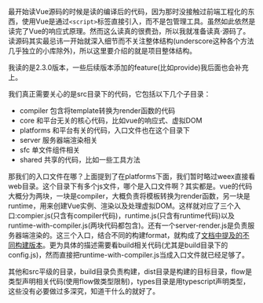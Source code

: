 最开始读Vue源码的时候是读的编译后的代码，因为那时没接触过前端工程化的东西，使用Vue是通过```<script>```标签直接引入，而不是包管理工具。虽然如此依然是读完了Vue的响应式原理。然而这么读真的很费劲，所以我就准备读真·源码了。读源码其实最忌讳一开始就深入细节而不关注整体结构(underscore这种各个方法几乎独立的小库除外)，所以这里要介绍的就是项目整体结构。

我读的是2.3.0版本，一些后续版本添加的feature(比如provide)我后面也会补充上。

我们真正需要关心的是src目录下的代码，它包括以下几个子目录：

* compiler 包含将template转换为render函数的代码
* core 和平台无关的核心代码，比如vue的响应式、虚拟DOM
* platforms 和平台有关的代码，入口文件也在这个目录下
* server 服务器端渲染相关
* sfc 单文件组件相关
* shared 共享的代码，比如一些工具方法

那我们的入口文件在哪？上面提到了在platforms下面，我们暂时略过weex直接看web目录。这个目录下有多个js文件，哪个是入口文件啊？其实都是。vue的代码大概分为两块，一块是compiler，大概负责将模板转换为render函数，另一块是runtime，用来创建Vue实例、渲染以及处理虚拟DOM。这样就对应了三个入口:compier.js(只含有compiler代码)，runtime.js(只含有runtime代码)以及runtime-with-compiler.js(两块代码都包含)。还有一个server-render.js是负责服务器端渲染的。这三个入口，结合不同的构建format，就构成了[文档中提及的不同构建版本](https://cn.vuejs.org/v2/guide/installation.html#对不同构建版本的解释)。更为具体的描述需要看build相关代码(尤其是build目录下的config.js)，然而直接把runtime-with-compiler.js当成入口文件就已经足够了。

其他和src平级的目录，build目录负责构建，dist目录是构建的目标目录，flow是类型声明相关代码(使用flow做类型限制)，types目录是用typescript声明类型，这些没有必要做过多深究，知道干什么的就好了。
